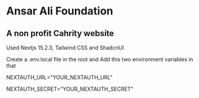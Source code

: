# Ansar Ali Foundation 
## A non profit Cahrity website

Used Nextjs 15.2.3, Tailwind CSS and ShadcnUI

Create a .env.local file in the root and Add this two environment variables in that

NEXTAUTH_URL="YOUR_NEXTAUTH_URL"

NEXTAUTH_SECRET="YOUR_NEXTAUTH_SECRET"
